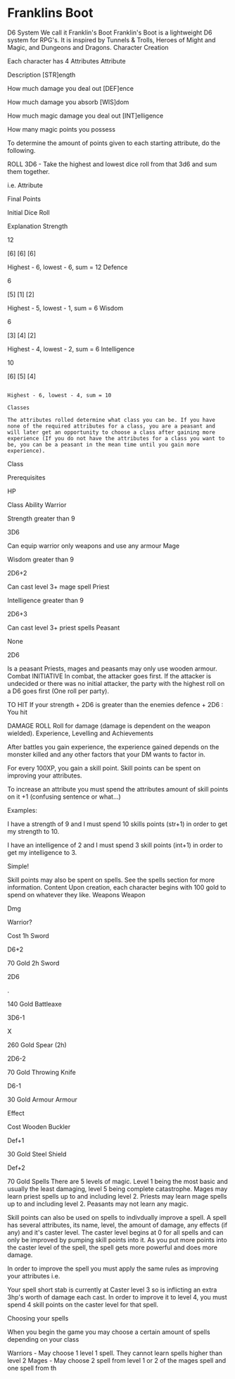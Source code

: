 
# Franklins Boot


D6 System
We call it Franklin's Boot
Franklin's Boot is a lightweight D6 system for RPG's. It is inspired by Tunnels & Trolls, Heroes of Might and Magic, and Dungeons and Dragons.
Character Creation

Each character has 4 Attributes
Attribute
    
Description
[STR]ength

How much damage you deal out
[DEF]ence

How much damage you absorb
[WIS]dom

How much magic damage you deal out
[INT]elligence

How many magic points you possess

To determine the amount of points given to each starting attribute, do the following.


ROLL 3D6 - Take the highest and lowest dice roll from that 3d6 and sum them together.

i.e.
Attribute

Final Points

Initial Dice Roll

Explanation
Strength

12

[6] [6] [6]

Highest - 6, lowest - 6, sum = 12
Defence

6

[5] [1] [2]

Highest - 5, lowest - 1, sum = 6
Wisdom

6

[3] [4] [2]

Highest - 4, lowest - 2, sum = 6
Intelligence

10

[6] [5] [4]

                                                                                 Highest - 6, lowest - 4, sum = 10
                                                                                 Classes
                                                                                 The attributes rolled determine what class you can be. If you have none of the required attributes for a class, you are a peasant and will later get an opportunity to choose a class after gaining more experience (If you do not have the attributes for a class you want to be, you can be a peasant in the mean time until you gain more experience).
Class

Prerequisites

HP

Class Ability
Warrior

Strength greater than 9

3D6

Can equip warrior only weapons and use any armour
Mage

Wisdom greater than 9

2D6+2

Can cast level 3+ mage spell
Priest

Intelligence greater than 9

2D6+3

Can cast level 3+ priest spells
Peasant

None

2D6

Is a peasant
Priests, mages and peasants may only use wooden armour.
Combat
INITIATIVE
In combat, the attacker goes first.
If the attacker is undecided or there was no initial attacker, the party with the highest roll on a D6 goes first (One roll per party).

TO HIT
If your strength + 2D6 is greater than the enemies defence + 2D6 : You hit

DAMAGE ROLL
Roll for damage (damage is dependent on the weapon wielded).
Experience, Levelling and Achievements

After battles you gain experience, the experience gained depends on the monster killed and any other factors that your DM wants to factor in.

For every 100XP, you gain a skill point. Skill points can be spent on improving your attributes.


To increase an attribute you must spend the attributes amount of skill points on it +1 (confusing sentence or what...)

Examples:

I have a strength of 9 and I must spend 10 skills points (str+1) in order to get my strength to 10.

I have an intelligence of 2 and I must spend 3 skill points (int+1) in order to get my intelligence to 3.

Simple!


Skill points may also be spent on spells. See the spells section for more information.
Content
Upon creation, each character begins with 100 gold to spend on whatever they like.
Weapons
Weapon

Dmg

Warrior?

Cost
1h Sword

D6+2



70 Gold
2h Sword

2D6

.

140 Gold
Battleaxe

3D6-1

X

260 Gold
Spear (2h)

2D6-2



70 Gold
Throwing Knife

D6-1



30 Gold
Armour
Armour

Effect

Cost
Wooden Buckler

Def+1

30 Gold
Steel Shield

Def+2

70 Gold
Spells
There are 5 levels of magic. Level 1 being the most basic and usually the least damaging, level 5 being complete catastrophe.
Mages may learn priest spells up to and including level 2. Priests may learn mage spells up to and including level 2. Peasants may not learn any magic.

Skill points can also be used on spells to indivdually improve a spell.
A spell has several attributes, its name, level, the amount of damage, any effects (if any) and it's caster level. The caster level begins at 0 for all spells and can only be improved by pumping skill points into it. As you put more points into the caster level of the spell, the spell gets more powerful and does more damage.

In order to improve the spell you must apply the same rules as improving your attributes
i.e.

Your spell short stab is currently at Caster level 3 so is inflicting an extra 3hp's worth of damage each cast. In order to improve it to level 4, you must spend 4 skill points on the caster level for that spell.

Choosing your spells

When you begin the game you may choose a certain amount of spells depending on your class

Warriors - May choose 1 level 1 spell. They cannot learn spells higher than level 2
Mages - May choose 2 spell from level 1 or 2 of the mages spell and one spell from th

